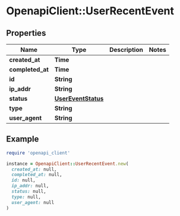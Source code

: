 # OpenapiClient::UserRecentEvent

## Properties

| Name | Type | Description | Notes |
| ---- | ---- | ----------- | ----- |
| **created_at** | **Time** |  |  |
| **completed_at** | **Time** |  |  |
| **id** | **String** |  |  |
| **ip_addr** | **String** |  |  |
| **status** | [**UserEventStatus**](UserEventStatus.md) |  |  |
| **type** | **String** |  |  |
| **user_agent** | **String** |  |  |

## Example

```ruby
require 'openapi_client'

instance = OpenapiClient::UserRecentEvent.new(
  created_at: null,
  completed_at: null,
  id: null,
  ip_addr: null,
  status: null,
  type: null,
  user_agent: null
)
```

